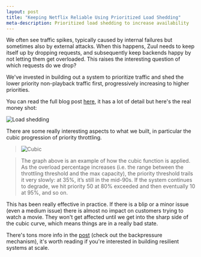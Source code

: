 ```yaml
---
layout: post
title: "Keeping Netflix Reliable Using Prioritized Load Shedding"
meta-description: Prioritized load shedding to increase availability
---
```


We often see traffic spikes, typically caused by internal failures but
sometimes also by external attacks. When this happens, Zuul needs to
keep itself up by dropping requests, and subsequently keep backends
happy by not letting them get overloaded. This raises the interesting 
question of which requests do we drop? 

We've invested in building out a system to prioritize traffic and shed
the lower priority non-playback traffic first, progressively increasing to higher
priorities.  

You can read the full blog post [here](https://netflixtechblog.com/keeping-netflix-reliable-using-prioritized-load-shedding-6cc827b02f94), it has a lot of detail but here's the real money shot:

![Load shedding](https://miro.medium.com/max/1400/0*zhw-qRWIQAfnSiBU)

There are some really interesting aspects to what we built, in particular the cubic progression of priority throttling. 

> ![Cubic](https://miro.medium.com/max/1294/0*zmyyiRWI49KCFoEP)

> The graph above is an example of how the cubic function is applied. As the overload percentage increases (i.e. the range between the throttling threshold and the max capacity), the priority threshold trails it very slowly: at 35%, it’s still in the mid-90s. If the system continues to degrade, we hit priority 50 at 80% exceeded and then eventually 10 at 95%, and so on.

This has been really effective in practice. If there is a blip or a
minor issue (even a medium issue) there is almost no impact on customers trying to watch a
movie. They won't get affected until we get into the sharp side of the
cubic curve, which means things are in a really bad state.

There's tons more info in the [post](https://netflixtechblog.com/keeping-netflix-reliable-using-prioritized-load-shedding-6cc827b02f94) (check out the backpressure
mechanism), it's worth reading if you're interested in building resilient systems at scale.
